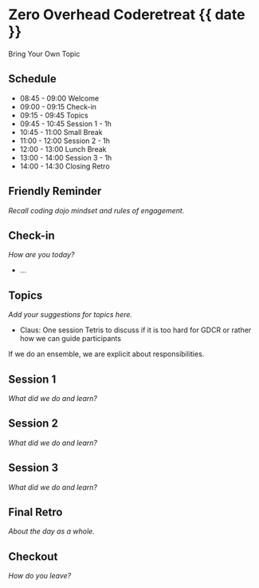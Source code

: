 # Zero Overhead Coderetreat {{ date }}

Bring Your Own Topic


## Schedule

- 08:45 - 09:00 Welcome
- 09:00 - 09:15 Check-in
- 09:15 - 09:45 Topics
- 09:45 - 10:45 Session 1 - 1h
- 10:45 - 11:00 Small Break
- 11:00 - 12:00 Session 2 - 1h
- 12:00 - 13:00 Lunch Break
- 13:00 - 14:00 Session 3 - 1h
- 14:00 - 14:30 Closing Retro


## Friendly Reminder

*Recall coding dojo mindset and rules of engagement.*


## Check-in

*How are you today?*

* ...


## Topics

*Add your suggestions for topics here.*

* Claus: One session Tetris to discuss if it is too hard for GDCR or rather how we can guide participants


If we do an ensemble, we are explicit about responsibilities.


## Session 1

*What did we do and learn?*


## Session 2

*What did we do and learn?*


## Session 3

*What did we do and learn?*


## Final Retro

*About the day as a whole.*


## Checkout

*How do you leave?*
